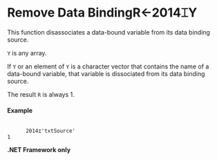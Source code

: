 




<h1 class="heading"><span class="name">Remove Data Binding</span><span class="command">R←2014⌶Y</span></h1>

This function disassociates a data-bound variable from its data binding source.


`Y` is any array.


If `Y` or an element of `Y` is a character vector that contains the name of a data-bound variable, that variable is dissociated from its data binding source.


The result `R` is always 1.

#### Example
```apl

      2014⌶'txtSource'
1    
```



**.NET Framework only**


